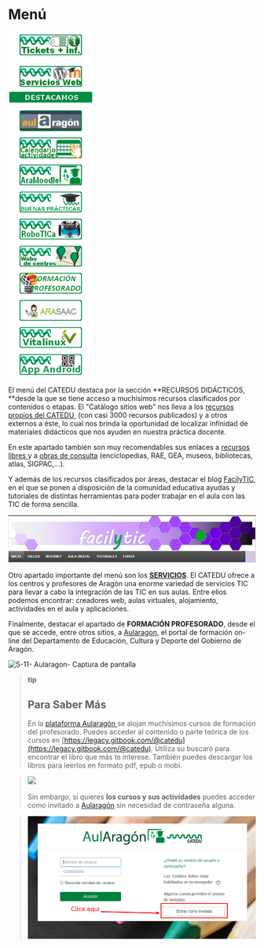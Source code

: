 
# Menú


![5.8. Menú CATEDU. Captura de pantalla.](img/menu_catedu.png)

El menú del CATEDU destaca por la sección **RECURSOS DIDÁCTICOS, **desde la que se tiene acceso a muchísimos recursos clasificados por contenidos o etapas. El "Catálogo sitios web" nos lleva a los [recursos propios del CATEDU ](http://www.catedu.es/catalogo/) (con casi 3000 recursos publicados) y a otros externos a éste, lo cual nos brinda la oportunidad de localizar infinidad de materiales didácticos que nos ayuden en nuestra práctica docente.

En este apartado también son muy recomendables sus enlaces a [recursos libres ](http://www.catedu.es/webcatedu/index.php/recursosdidacticos/recursos-libres)y a [obras de consulta](http://www.catedu.es/webcatedu/index.php/recursosdidacticos/obrasdeconsulta) (enciclopedias, RAE, GEA, museos, bibliotecas, atlas, SIGPAC,...).

Y además de los recursos clasificados por áreas, destacar el blog [FacilyTIC](http://www.catedu.es/facilytic/), en el que se ponen a disposición de la comunidad educativa ayudas y tutoriales de distintas herramientas para poder trabajar en el aula con las TIC de forma sencilla.


![5-9- facilyTIC- Captura de pantalla](img/facilyTIC.JPG)

Otro apartado importante del menú son los [**SERVICIOS**](http://web.catedu.es/webcatedu/index.php/solicitud-servicio). El CATEDU ofrece a los centros y profesores de Aragón una enorme variedad de servicios TIC para llevar a cabo la integración de las TIC en sus aulas. Entre ellos podemos encontrar: creadores web, aulas virtuales, alojamiento,  actividades en el aula y aplicaciones.

Finalmente, destacar el apartado de **FORMACIÓN PROFESORADO**, desde el que se accede, entre otros sitios, a [Aularagon](http://moodle.catedu.es/), el portal de formación on-line del Departamento de Educación, Cultura y Deporte del Gobierno de Aragón.

![5-11- Aularagon- Captura de pantalla](img/moodle_aularagon.png)

>**tip**
>## Para Saber Más
>
>En la [plataforma Aularagón ](http://moodle.catedu.es/)se alojan muchísimos cursos de formación del profesorado. Puedes acceder al contenido o parte teórica de los cursos en [https://legacy.gitbook.com/@catedu](https://legacy.gitbook.com/@catedu). Utiliza su buscaro para encontrar el libro que más te interese. También puedes descargar los libros para leerlos en formato pdf, epub o mobi.

>![](https://catedu.gitbooks.io/faq-aularagon/content/assets/descargacursos.png)
>
>Sin embargo, si quieres **los cursos y sus actividades** puedes acceder como invitado a [Aularagón](http://moodle.catedu.es/) sin necesidad de contraseña alguna.

>![acceso a Aularagón como invitado](img/Selección_416.png)

